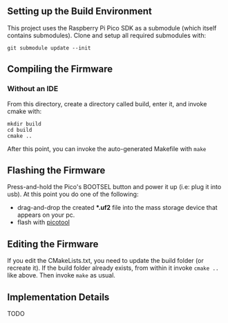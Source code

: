 ## Setting up the Build Environment
This project uses the Raspberry Pi Pico SDK as a submodule (which itself contains submodules).
Clone and setup all required submodules with:
````
git submodule update --init
````

## Compiling the Firmware

### Without an IDE
From this directory, create a directory called build, enter it, and invoke cmake with:
````
mkdir build
cd build
cmake ..
````
After this point, you can invoke the auto-generated Makefile with `make`

## Flashing the Firmware
Press-and-hold the Pico's BOOTSEL button and power it up (i.e: plug it into usb).
At this point you do one of the following:
* drag-and-drop the created **\*.uf2** file into the mass storage device that appears on your pc.
* flash with [picotool](https://github.com/raspberrypi/picotool)


## Editing the Firmware
If you edit the CMakeLists.txt, you need to update the build folder (or recreate it).
If the build folder already exists, from within it invoke `cmake ..` like above.
Then invoke `make` as usual.

## Implementation Details
TODO

